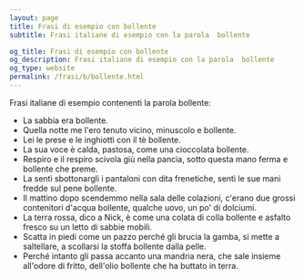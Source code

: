 ```yaml
---
layout: page
title: Frasi di esempio con bollente 
subtitle: Frasi italiane di esempio con la parola  bollente

og_title: Frasi di esempio con bollente 
og_description: Frasi italiane di esempio con la parola  bollente
og_type: website
permalink: /frasi/b/bollente.html
---
```


Frasi italiane di esempio contenenti la parola bollente:


- La sabbia era bollente.
- Quella notte me l'ero tenuto vicino, minuscolo e bollente.
- Lei le prese e le inghiottì con il tè bollente.
- La sua voce è calda, pastosa, come una cioccolata bollente.
- Respiro e il respiro scivola giù nella pancia, sotto questa mano ferma e bollente che preme.
- La sentì sbottonargli i pantaloni con dita frenetiche, sentì le sue mani fredde sul pene bollente.
- Il mattino dopo scendemmo nella sala delle colazioni, c'erano due grossi contenitori d'acqua bollente, qualche uovo, un po' di dolciumi.
- La terra rossa, dico a Nick, è come una colata di colla bollente e asfalto fresco su un letto di sabbie mobili.
- Scatta in piedi come un pazzo perché gli brucia la gamba, si mette a saltellare, a scollarsi la stoffa bollente dalla pelle.
- Perché intanto gli passa accanto una mandria nera, che sale insieme all'odore di fritto, dell'olio bollente che ha buttato in terra.
